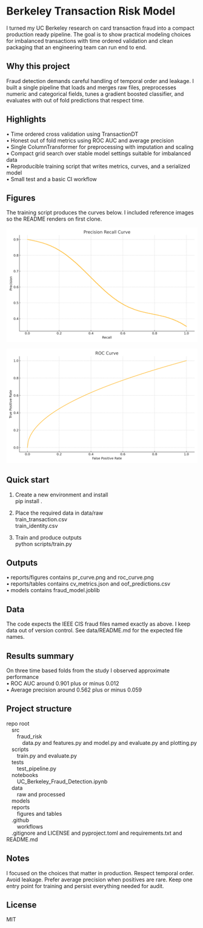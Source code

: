 # Berkeley Transaction Risk Model

I turned my UC Berkeley research on card transaction fraud into a compact production ready pipeline. The goal is to show practical modeling choices for imbalanced transactions with time ordered validation and clean packaging that an engineering team can run end to end.

## Why this project

Fraud detection demands careful handling of temporal order and leakage. I built a single pipeline that loads and merges raw files, preprocesses numeric and categorical fields, tunes a gradient boosted classifier, and evaluates with out of fold predictions that respect time.

## Highlights

• Time ordered cross validation using TransactionDT  
• Honest out of fold metrics using ROC AUC and average precision  
• Single ColumnTransformer for preprocessing with imputation and scaling  
• Compact grid search over stable model settings suitable for imbalanced data  
• Reproducible training script that writes metrics, curves, and a serialized model  
• Small test and a basic CI workflow

## Figures

The training script produces the curves below. I included reference images so the README renders on first clone.

![Precision Recall](reports/figures/pr_curve.png)

![ROC](reports/figures/roc_curve.png)

## Quick start

1. Create a new environment and install  
   pip install .

2. Place the required data in data/raw  
   train_transaction.csv  
   train_identity.csv

3. Train and produce outputs  
   python scripts/train.py

## Outputs

• reports/figures contains pr_curve.png and roc_curve.png  
• reports/tables contains cv_metrics.json and oof_predictions.csv  
• models contains fraud_model.joblib

## Data

The code expects the IEEE CIS fraud files named exactly as above. I keep data out of version control. See data/README.md for the expected file names.

## Results summary

On three time based folds from the study I observed approximate performance  
• ROC AUC around 0.901 plus or minus 0.012  
• Average precision around 0.562 plus or minus 0.059

## Project structure

repo root  
 src  
  fraud_risk  
   data.py and features.py and model.py and evaluate.py and plotting.py  
 scripts  
  train.py and evaluate.py  
 tests  
  test_pipeline.py  
 notebooks  
  UC_Berkeley_Fraud_Detection.ipynb  
 data  
  raw and processed  
 models  
 reports  
  figures and tables  
 .github  
  workflows  
 .gitignore and LICENSE and pyproject.toml and requirements.txt and README.md

## Notes 

I focused on the choices that matter in production. Respect temporal order. Avoid leakage. Prefer average precision when positives are rare. Keep one entry point for training and persist everything needed for audit.

## License

MIT
